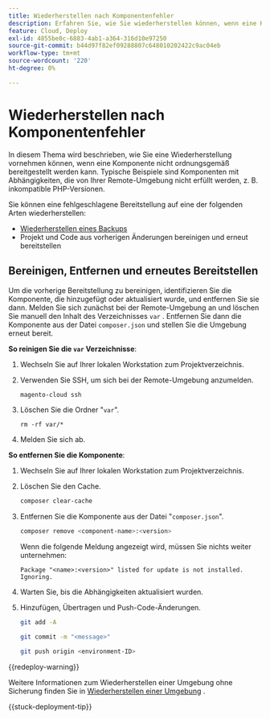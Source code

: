 ```yaml
---
title: Wiederherstellen nach Komponentenfehler
description: Erfahren Sie, wie Sie wiederherstellen können, wenn eine Komponente in Adobe Commerce in der Cloud-Infrastruktur nicht ordnungsgemäß bereitgestellt werden kann.
feature: Cloud, Deploy
exl-id: 4855be0c-6883-4ab1-a364-316d10e97250
source-git-commit: b44d97f82ef09288807c648010202422c9ac04eb
workflow-type: tm+mt
source-wordcount: '220'
ht-degree: 0%

---
```


# Wiederherstellen nach Komponentenfehler

In diesem Thema wird beschrieben, wie Sie eine Wiederherstellung vornehmen können, wenn eine Komponente nicht ordnungsgemäß bereitgestellt werden kann. Typische Beispiele sind Komponenten mit Abhängigkeiten, die von Ihrer Remote-Umgebung nicht erfüllt werden, z. B. inkompatible PHP-Versionen.

Sie können eine fehlgeschlagene Bereitstellung auf eine der folgenden Arten wiederherstellen:

- [Wiederherstellen eines Backups](../storage/snapshots.md#restore-a-snapshot)
- Projekt und Code aus vorherigen Änderungen bereinigen und erneut bereitstellen

## Bereinigen, Entfernen und erneutes Bereitstellen

Um die vorherige Bereitstellung zu bereinigen, identifizieren Sie die Komponente, die hinzugefügt oder aktualisiert wurde, und entfernen Sie sie dann. Melden Sie sich zunächst bei der Remote-Umgebung an und löschen Sie manuell den Inhalt des Verzeichnisses `var` . Entfernen Sie dann die Komponente aus der Datei `composer.json` und stellen Sie die Umgebung erneut bereit.

**So reinigen Sie die `var` Verzeichnisse**:

1. Wechseln Sie auf Ihrer lokalen Workstation zum Projektverzeichnis.

1. Verwenden Sie SSH, um sich bei der Remote-Umgebung anzumelden.

   ```bash
   magento-cloud ssh
   ```

1. Löschen Sie die Ordner &quot;`var`&quot;.

   ```shell
   rm -rf var/*
   ```

1. Melden Sie sich ab.

**So entfernen Sie die Komponente**:

1. Wechseln Sie auf Ihrer lokalen Workstation zum Projektverzeichnis.

1. Löschen Sie den Cache.

   ```bash
   composer clear-cache
   ```

1. Entfernen Sie die Komponente aus der Datei &quot;`composer.json`&quot;.

   ```bash
   composer remove <component-name>:<version>
   ```

   Wenn die folgende Meldung angezeigt wird, müssen Sie nichts weiter unternehmen:

   ```terminal
   Package "<name>:<version>" listed for update is not installed. Ignoring.
   ```

1. Warten Sie, bis die Abhängigkeiten aktualisiert wurden.

1. Hinzufügen, Übertragen und Push-Code-Änderungen.

   ```bash
   git add -A
   ```

   ```bash
   git commit -m "<message>"
   ```

   ```bash
   git push origin <environment-ID>
   ```

{{redeploy-warning}}

Weitere Informationen zum Wiederherstellen einer Umgebung ohne Sicherung finden Sie in [Wiederherstellen einer Umgebung](../development/restore-environment.md) .

{{stuck-deployment-tip}}
